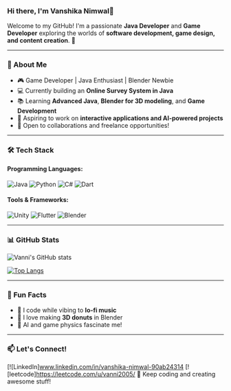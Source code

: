 ### Hi there, I'm Vanshika Nimwal👋

Welcome to my GitHub! I'm a passionate **Java Developer** and **Game Developer** exploring the worlds of **software development, game design, and content creation**. 🚀

---

### 🚀 About Me
- 🎮 Game Developer | Java Enthusiast | Blender Newbie
- 💻 Currently building an **Online Survey System in Java**
- 📚 Learning **Advanced Java**, **Blender for 3D modeling**, and **Game Development**
- 🎯 Aspiring to work on **interactive applications and AI-powered projects**
- 📩 Open to collaborations and freelance opportunities!

---

### 🛠️ Tech Stack

#### Programming Languages:
![Java](https://img.shields.io/badge/Java-ED8B00?style=for-the-badge&logo=java&logoColor=white)
![Python](https://img.shields.io/badge/Python-3776AB?style=for-the-badge&logo=python&logoColor=white)
![C#](https://img.shields.io/badge/C%23-239120?style=for-the-badge&logo=csharp&logoColor=white)
![Dart](https://img.shields.io/badge/Dart-0175C2?style=for-the-badge&logo=dart&logoColor=white)

#### Tools & Frameworks:
![Unity](https://img.shields.io/badge/Unity-100000?style=for-the-badge&logo=unity&logoColor=white)
![Flutter](https://img.shields.io/badge/Flutter-02569B?style=for-the-badge&logo=flutter&logoColor=white)
![Blender](https://img.shields.io/badge/Blender-F5792A?style=for-the-badge&logo=blender&logoColor=white)

---

### 📊 GitHub Stats
![Vanni's GitHub stats](https://github-readme-stats.vercel.app/api?username=your-github-username&show_icons=true&theme=radical)

[![Top Langs](https://github-readme-stats.vercel.app/api/top-langs/?username=Vanshika_Nimwal&layout=compact&theme=radical)](https://github.comVanshika_Nimwal)

---

### 🎯 Fun Facts
- 🎵 I code while vibing to **lo-fi music**
- 🍩 I love making **3D donuts** in Blender
- 🤖 AI and game physics fascinate me!

---

### 📫 Let's Connect!
[![LinkedIn]www.linkedin.com/in/vanshika-nimwal-90ab24314
[![leetcode]https://leetcode.com/u/vanni2005/
🚀 Keep coding and creating awesome stuff!
